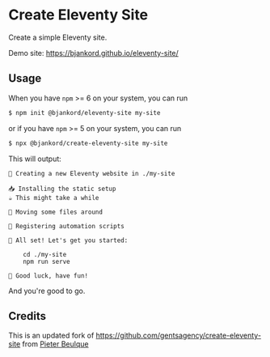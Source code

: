 # Create Eleventy Site

Create a simple Eleventy site.

Demo site: https://bjankord.github.io/eleventy-site/

## Usage

When you have `npm` >= 6 on your system, you can run

```sh
$ npm init @bjankord/eleventy-site my-site
```

or if you have `npm` >= 5 on your system, you can run

```sh
$ npx @bjankord/create-eleventy-site my-site
```

This will output:

```
👋 Creating a new Eleventy website in ./my-site

📥 Installing the static setup
☕️ This might take a while

🚢 Moving some files around

🤖 Registering automation scripts

🌱 All set! Let's get you started:

    cd ./my-site
    npm run serve

🤞 Good luck, have fun!
```

And you're good to go.

## Credits
This is an updated fork of https://github.com/gentsagency/create-eleventy-site from [
Pieter Beulque](https://github.com/pieterbeulque)
